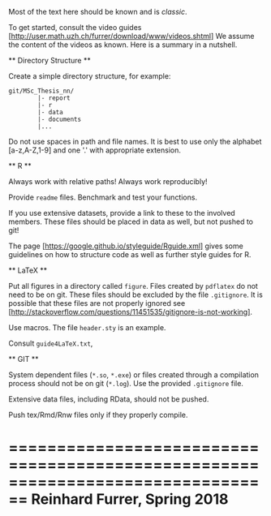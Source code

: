 Most of the text here should be known and is *classic*.

To get started, consult the video guides 
  [http://user.math.uzh.ch/furrer/download/www/videos.shtml]
We assume the content of the videos as known. Here is a summary in a nutshell.

  

** Directory Structure **

Create a simple directory structure, for example:
```
git/MSc_Thesis_nn/
        |- report
        |- r
        |- data
        |- documents
        |...
```

Do not use spaces in path and file names. It is best to use only the alphabet [a-z,A-Z,1-9] and one '.' with appropriate extension.
 

** R **
 
Always work with relative paths!
Always work reproducibly!

Provide `readme` files. Benchmark and test your functions.  

If you use extensive datasets, provide a link to these to the involved members. These files should be placed in data as well, but not pushed to git!

The page [https://google.github.io/styleguide/Rguide.xml] gives some guidelines on how to structure code as well as further style guides for R.
          

** LaTeX **

Put all figures in a directory called `figure`. Files created by `pdflatex` do not need to be on git. These files should be excluded by the file `.gitignore`. It is possible that these files are not properly ignored see [http://stackoverflow.com/questions/11451535/gitignore-is-not-working].

Use macros. The file `header.sty` is an example.

Consult `guide4LaTeX.txt`,



** GIT ** 

System dependent files (`*.so`, `*.exe`) or files created through a compilation process should not be on git (`*.log`). Use the provided `.gitignore` file.  

Extensive data files, including RData, should not be pushed.

Push tex/Rmd/Rnw files only if they properly compile. 



================================================================================
Reinhard Furrer, Spring 2018
================================================================================
